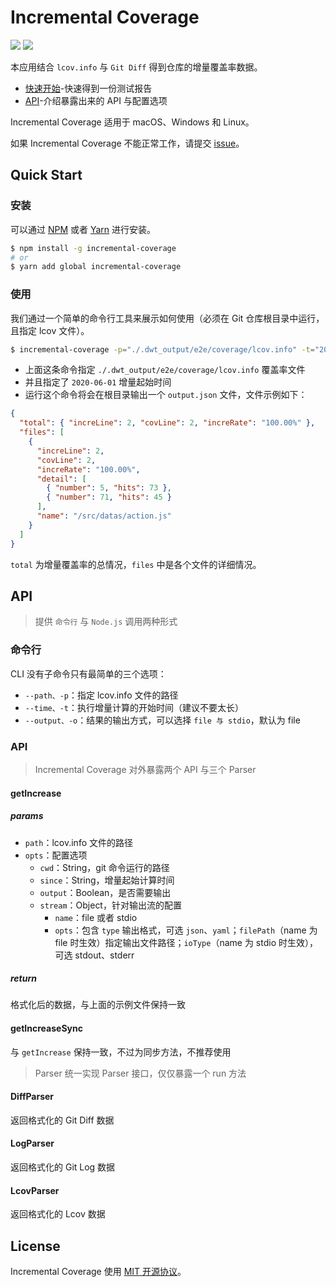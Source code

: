# Incremental Coverage

![](https://img.shields.io/github/license/matmanjs/incremental-coverage) ![](https://img.shields.io/github/languages/code-size/matmanjs/incremental-coverage)


本应用结合 `lcov.info` 与 `Git Diff` 得到仓库的增量覆盖率数据。

- [快速开始](#quick-start)-快速得到一份测试报告
- [API](#api)-介绍暴露出来的 API 与配置选项

Incremental Coverage 适用于 macOS、Windows 和 Linux。

如果 Incremental Coverage 不能正常工作，请提交 [issue](https://github.com/matmanjs/incremental-coverage/issues/new)。

## Quick Start

### 安装

可以通过 [NPM](https://github.com/npm/cli) 或者 [Yarn](https://github.com/yarnpkg/yarn) 进行安装。

```sh
$ npm install -g incremental-coverage
# or
$ yarn add global incremental-coverage
```

### 使用

我们通过一个简单的命令行工具来展示如何使用（必须在 Git 仓库根目录中运行，且指定 lcov 文件）。

```sh
$ incremental-coverage -p="./.dwt_output/e2e/coverage/lcov.info" -t="2020-06-01"
```

- 上面这条命令指定 `./.dwt_output/e2e/coverage/lcov.info` 覆盖率文件
- 并且指定了 `2020-06-01` 增量起始时间
- 运行这个命令将会在根目录输出一个 `output.json` 文件，文件示例如下：

```json
{
  "total": { "increLine": 2, "covLine": 2, "increRate": "100.00%" },
  "files": [
    {
      "increLine": 2,
      "covLine": 2,
      "increRate": "100.00%",
      "detail": [
        { "number": 5, "hits": 73 },
        { "number": 71, "hits": 45 }
      ],
      "name": "/src/datas/action.js"
    }
  ]
}
```

`total` 为增量覆盖率的总情况，`files` 中是各个文件的详细情况。

## API

> 提供 `命令行` 与 `Node.js` 调用两种形式

### 命令行

CLI 没有子命令只有最简单的三个选项：

- `--path、-p`：指定 lcov.info 文件的路径
- `--time、-t`：执行增量计算的开始时间（建议不要太长）
- `--output、-o`：结果的输出方式，可以选择 `file 与 stdio`，默认为 file

### API

>  Incremental Coverage 对外暴露两个 API 与三个 Parser

#### getIncrease

##### params

- `path`：lcov.info 文件的路径
- `opts`：配置选项
  - `cwd`：String，git 命令运行的路径
  - `since`：String，增量起始计算时间
  - `output`：Boolean，是否需要输出
  - `stream`：Object，针对输出流的配置
    - `name`：file 或者 stdio
    - `opts`：包含 `type` 输出格式，可选 `json`、`yaml`；`filePath`（name 为 file 时生效）指定输出文件路径；`ioType`（name 为 stdio 时生效），可选 stdout、stderr

##### return

格式化后的数据，与上面的示例文件保持一致

#### getIncreaseSync

与 `getIncrease` 保持一致，不过为同步方法，不推荐使用

>Parser 统一实现 Parser 接口，仅仅暴露一个 run 方法

#### DiffParser

返回格式化的 Git Diff 数据

#### LogParser

返回格式化的 Git Log 数据

#### LcovParser

返回格式化的 Lcov 数据

## License

Incremental Coverage 使用 [MIT 开源协议](https://github.com/matmanjs/incremental-coverage/blob/master/LICENSE)。

